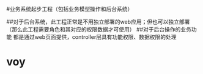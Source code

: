 #业务系统起步工程（包括业务模型操作和后台系统）

##对于后台系统，此工程正常是不用独立部署的web应用；但也可以独立部署（那么此工程需要角色和其对应的权限数据才可使用）
##对于后台操作的业务功能 都是通过web页面提供，controller层具有功能权限、数据权限的处理
# voy
